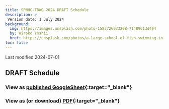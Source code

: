 ```yaml
---
title: SPNHC-TDWG 2024 DRAFT Schedule
description: >
 Version date: 1 July 2024
background:
  img: https://images.unsplash.com/photo-1583726933208-71489613d494
  by: Hiroko Yoshii
  href: https://unsplash.com/photos/a-large-school-of-fish-swimming-in-the-ocean-vYsOa_s3C6g
toc: false
---
```

Last modified 2024-07-01

## DRAFT Schedule

### View as [published GoogleSheet](http://bit.ly/3RNaEuI){:target="_blank"}

### View as (or download) [PDF](https://static.tdwg.org/conferences/2024/spnhc-tdwg-2024-schedule__DRAFT__1-july-2024.pdf){:target="_blank"}

